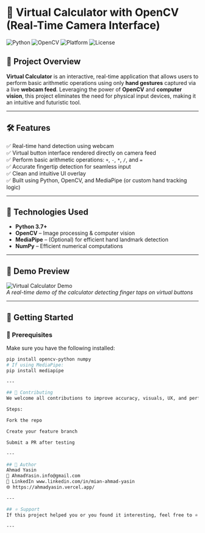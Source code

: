 # 🧮 Virtual Calculator with OpenCV (Real-Time Camera Interface)

![Python](https://img.shields.io/badge/Python-3.7%2B-blue?logo=python&logoColor=white)
![OpenCV](https://img.shields.io/badge/OpenCV-RealTime-ff6f00?logo=opencv&logoColor=white)
![Platform](https://img.shields.io/badge/Platform-Windows%7CLinux-lightgrey?logo=windows&logo=linux)
![License](https://img.shields.io/badge/License-MIT-green)

## 🎯 Project Overview

**Virtual Calculator** is an interactive, real-time application that allows users to perform basic arithmetic operations using only **hand gestures** captured via a live **webcam feed**. Leveraging the power of **OpenCV** and **computer vision**, this project eliminates the need for physical input devices, making it an intuitive and futuristic tool.

---

## 🛠️ Features

✅ Real-time hand detection using webcam  
✅ Virtual button interface rendered directly on camera feed  
✅ Perform basic arithmetic operations: `+`, `-`, `*`, `/`, and `=`  
✅ Accurate fingertip detection for seamless input  
✅ Clean and intuitive UI overlay  
✅ Built using Python, OpenCV, and MediaPipe (or custom hand tracking logic)

---

## 🔧 Technologies Used

- **Python 3.7+**
- **OpenCV** – Image processing & computer vision
- **MediaPipe** – (Optional) for efficient hand landmark detection
- **NumPy** – Efficient numerical computations

---

## 📸 Demo Preview

![Virtual Calculator Demo](https://your-link-to-gif-or-image.com/preview.gif)  
*A real-time demo of the calculator detecting finger taps on virtual buttons*

---

## 🚀 Getting Started

### 🔗 Prerequisites

Make sure you have the following installed:
```bash
pip install opencv-python numpy
# If using MediaPipe:
pip install mediapipe

---

## 🤝 Contributing
We welcome all contributions to improve accuracy, visuals, UX, and performance.

Steps:

Fork the repo

Create your feature branch

Submit a PR after testing

---

## 👤 Author
Ahmad Yasin
📧 AhmadYasin.info@gmail.com
🔗 LinkedIn www.linkedin.com/in/mian-ahmad-yasin 
🌐 https://ahmadyasin.vercel.app/

---

## ⭐ Support
If this project helped you or you found it interesting, feel free to ⭐ star the repo and share!

---
